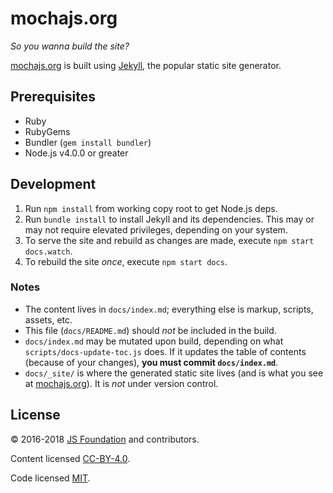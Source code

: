 # mochajs.org

*So you wanna build the site?*

[mochajs.org](https://mochajs.org) is built using [Jekyll](http://jekyllrb.com), the popular static site generator.

## Prerequisites

- Ruby
- RubyGems
- Bundler (`gem install bundler`)
- Node.js v4.0.0 or greater

## Development

1. Run `npm install` from working copy root to get Node.js deps.
1. Run `bundle install` to install Jekyll and its dependencies.  This may or may not require elevated privileges, depending on your system.
1. To serve the site and rebuild as changes are made, execute `npm start docs.watch`.
1. To rebuild the site *once*, execute `npm start docs`.

### Notes

- The content lives in `docs/index.md`; everything else is markup, scripts, assets, etc.
- This file (`docs/README.md`) should *not* be included in the build.
- `docs/index.md` may be mutated upon build, depending on what `scripts/docs-update-toc.js` does.  If it updates the table of contents (because of your changes), **you must commit `docs/index.md`**.
- `docs/_site/` is where the generated static site lives (and is what you see at [mochajs.org](https://mochajs.org)).  It is *not* under version control.

## License

:copyright: 2016-2018 [JS Foundation](https://js.foundation) and contributors.

Content licensed [CC-BY-4.0](https://raw.githubusercontent.com/mochajs/mocha/master/docs/LICENSE-CC-BY-4.0).

Code licensed [MIT](https://raw.githubusercontent.com/mochajs/mocha/master/LICENSE-MIT).
